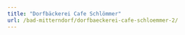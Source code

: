 ```yaml
---
title: "Dorfbäckerei Cafe Schlömmer"
url: /bad-mitterndorf/dorfbaeckerei-cafe-schloemmer-2/
---
```

